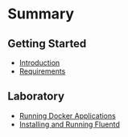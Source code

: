 # Summary

## Getting Started

* [Introduction](README.md)
* [Requirements](chapter1.md)

## Laboratory

* [Running Docker Applications](running-docker-applications.md)
* [Installing and Running Fluentd](installing-and-running-fluentd.md)

